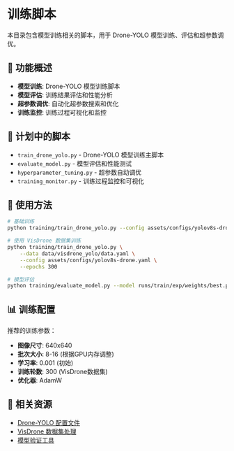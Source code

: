 # 训练脚本

本目录包含模型训练相关的脚本，用于 Drone-YOLO 模型训练、评估和超参数调优。

## 🎯 功能概述

- **模型训练**: Drone-YOLO 模型训练脚本
- **模型评估**: 训练结果评估和性能分析
- **超参数调优**: 自动化超参数搜索和优化
- **训练监控**: 训练过程可视化和监控

## 🔧 计划中的脚本

- `train_drone_yolo.py` - Drone-YOLO 模型训练主脚本
- `evaluate_model.py` - 模型评估和性能测试
- `hyperparameter_tuning.py` - 超参数自动调优
- `training_monitor.py` - 训练过程监控和可视化

## 🚀 使用方法

```bash
# 基础训练
python training/train_drone_yolo.py --config assets/configs/yolov8s-drone.yaml

# 使用 VisDrone 数据集训练
python training/train_drone_yolo.py \
    --data data/visdrone_yolo/data.yaml \
    --config assets/configs/yolov8s-drone.yaml \
    --epochs 300

# 模型评估
python training/evaluate_model.py --model runs/train/exp/weights/best.pt
```

## 📊 训练配置

推荐的训练参数：
- **图像尺寸**: 640x640
- **批次大小**: 8-16 (根据GPU内存调整)
- **学习率**: 0.001 (初始)
- **训练轮数**: 300 (VisDrone数据集)
- **优化器**: AdamW

## 🔗 相关资源

- [Drone-YOLO 配置文件](../../assets/configs/)
- [VisDrone 数据集处理](../data_processing/visdrone/)
- [模型验证工具](../validation/)
